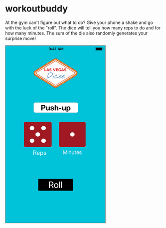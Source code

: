 # workoutbuddy
At the gym can't figure out what to do?
Give your phone a shake and go with the luck of the "roll".
The dice will tell you how many reps to do and for how many minutes. The sum of the die also randomly generates your surprise move!

![App Screen](https://github.com/aliciachau/workoutbuddy/blob/master/appscreen.png)
